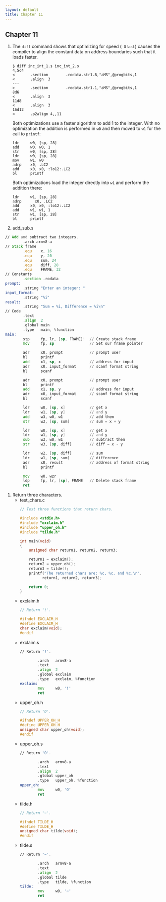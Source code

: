 ```yaml
---
layout: default
title: Chapter 11
---
```


## Chapter 11

1.  The `diff` command shows that optimizing for speed (`-Ofast`) causes the compiler to align the constant data on address boundaries such that it loads faster.
    ```
    $ diff inc_int_1.s inc_int_2.s 
    4,5c4
    <       .section        .rodata.str1.8,"aMS",@progbits,1
    <       .align  3
    ---
    >       .section        .rodata.str1.1,"aMS",@progbits,1
    8d6
    <       .align  3
    11d8
    <       .align  3
    16d12
    <       .p2align 4,,11
    ```
    Both optimizations use a faster algorithm to add 1 to the integer. With no optimization the addition is performed in `w0` and then moved to `w1` for the call to `printf`:
    ```
    ldr     w0, [sp, 28]
    add     w0, w0, 1
    str     w0, [sp, 28]
    ldr     w0, [sp, 28]
    mov     w1, w0
    adrp    x0, .LC2
    add     x0, x0, :lo12:.LC2
    bl	    printf
    ```
    Both optimizations load the integer directly into `w1` and perform the addition there:
    ```
    ldr	    w1, [sp, 28]
    adrp	  x0, .LC2
    add	    x0, x0, :lo12:.LC2
    add	    w1, w1, 1
    str	    w1, [sp, 28]
    bl	    printf
    ```
2.  add_sub.s
  ```asm
  // Add and subtract two integers.
          .arch armv8-a
  // Stack frame
          .equ    x, 16
          .equ    y, 20
          .equ    sum, 24
          .equ    diff, 28
          .equ    FRAME, 32
  // Constants 
          .section .rodata
  prompt:
          .string "Enter an integer: "
  input_format:
          .string "%i"
  result:
          .string "Sum = %i, Difference = %i\n"
  // Code
          .text
          .align  2
          .global main
          .type   main, %function
  main:
          stp     fp, lr, [sp, FRAME]!  // Create stack frame
          mov     fp, sp                // Set our frame pointer

          adr     x0, prompt            // prompt user
          bl      printf
          add     x1, sp, x             // address for input
          adr     x0, input_format      // scanf format string
          bl      scanf

          adr     x0, prompt            // prompt user
          bl      printf
          add     x1, sp, y             // address for input
          adr     x0, input_format      // scanf format string
          bl      scanf

          ldr     w0, [sp, x]           // get x
          ldr     w1, [sp, y]           // and y
          add     w3, w0, w1            // add them
          str     w3, [sp, sum]         // sum = x + y

          ldr     w0, [sp, x]           // get x
          ldr     w1, [sp, y]           // and y
          sub     w3, w0, w1            // subtract them
          str     w3, [sp, diff]        // diff = x - y

          ldr     w2, [sp, diff]        // sum
          ldr     w1, [sp, sum]         // difference
          adr     x0, result            // address of format string
          bl      printf

          mov     w0, wzr
          ldp     fp, lr, [sp], FRAME   // Delete stack frame
          ret
  ```
1.  Return three characters.
    * test_chars.c
      ```c
      // Test three functions that return chars.

      #include <stdio.h>
      #include "exclaim.h"
      #include "upper_oh.h"
      #include "tilde.h"

      int main(void)
      {
          unsigned char return1, return2, return3;

          return1 = exclaim();
          return2 = upper_oh();
          return3 = tilde();
          printf("The returned chars are: %c, %c, and %c.\n",
                return1, return2, return3);

          return 0;
      }
      ```
    * exclaim.h
      ```c
      // Return '!'.

      #ifndef EXCLAIM_H
      #define EXCLAIM_H
      char exclaim(void);
      #endif
      ```
    * exclaim.s
      ```asm
      // Return '!'.

              .arch   armv8-a
              .text
              .align  2
              .global exclaim
              .type   exclaim, %function
      exclaim:
              mov     w0, '!'
              ret
      ```
    * upper_oh.h
      ```c
      // Return 'O'.

      #ifndef UPPER_OH_H
      #define UPPER_OH_H
      unsigned char upper_oh(void);
      #endif
      ```
    * upper_oh.s
      ```asm
      // Return 'O'.

              .arch   armv8-a
              .text
              .align  2
              .global upper_oh
              .type   upper_oh, %function
      upper_oh:
              mov     w0, 'O'
              ret
      ```
    * tilde.h
      ```c
      // Return '~'.

      #ifndef TILDE_H
      #define TILDE_H
      unsigned char tilde(void);
      #endif
      ```
    * tilde.s
      ```asm
      // Return '~'.

              .arch   armv8-a
              .text
              .align  2
              .global tilde
              .type   tilde, %function
      tilde:
              mov     w0, '~'
              ret
      ```
